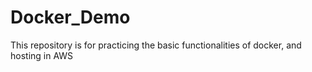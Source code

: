 # Docker_Demo
This repository is for practicing the basic functionalities of docker, and hosting in AWS
